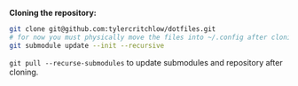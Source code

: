 **Cloning the repository:**
```sh
git clone git@github.com:tylercritchlow/dotfiles.git
# for now you must physically move the files into ~/.config after cloning
git submodule update --init --recursive
```

`git pull --recurse-submodules` to update submodules and repository after cloning.
